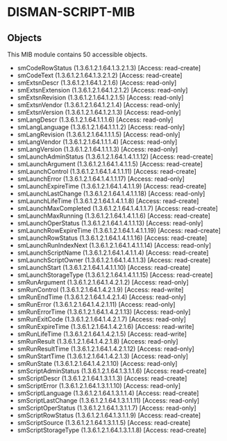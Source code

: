 # DISMAN-SCRIPT-MIB

## Objects

This MIB module contains 50 accessible objects.

- smCodeRowStatus (1.3.6.1.2.1.64.1.3.2.1.3) [Access: read-create]
- smCodeText (1.3.6.1.2.1.64.1.3.2.1.2) [Access: read-create]
- smExtsnDescr (1.3.6.1.2.1.64.1.2.1.6) [Access: read-only]
- smExtsnExtension (1.3.6.1.2.1.64.1.2.1.2) [Access: read-only]
- smExtsnRevision (1.3.6.1.2.1.64.1.2.1.5) [Access: read-only]
- smExtsnVendor (1.3.6.1.2.1.64.1.2.1.4) [Access: read-only]
- smExtsnVersion (1.3.6.1.2.1.64.1.2.1.3) [Access: read-only]
- smLangDescr (1.3.6.1.2.1.64.1.1.1.6) [Access: read-only]
- smLangLanguage (1.3.6.1.2.1.64.1.1.1.2) [Access: read-only]
- smLangRevision (1.3.6.1.2.1.64.1.1.1.5) [Access: read-only]
- smLangVendor (1.3.6.1.2.1.64.1.1.1.4) [Access: read-only]
- smLangVersion (1.3.6.1.2.1.64.1.1.1.3) [Access: read-only]
- smLaunchAdminStatus (1.3.6.1.2.1.64.1.4.1.1.12) [Access: read-create]
- smLaunchArgument (1.3.6.1.2.1.64.1.4.1.1.5) [Access: read-create]
- smLaunchControl (1.3.6.1.2.1.64.1.4.1.1.11) [Access: read-create]
- smLaunchError (1.3.6.1.2.1.64.1.4.1.1.17) [Access: read-only]
- smLaunchExpireTime (1.3.6.1.2.1.64.1.4.1.1.9) [Access: read-create]
- smLaunchLastChange (1.3.6.1.2.1.64.1.4.1.1.18) [Access: read-only]
- smLaunchLifeTime (1.3.6.1.2.1.64.1.4.1.1.8) [Access: read-create]
- smLaunchMaxCompleted (1.3.6.1.2.1.64.1.4.1.1.7) [Access: read-create]
- smLaunchMaxRunning (1.3.6.1.2.1.64.1.4.1.1.6) [Access: read-create]
- smLaunchOperStatus (1.3.6.1.2.1.64.1.4.1.1.13) [Access: read-only]
- smLaunchRowExpireTime (1.3.6.1.2.1.64.1.4.1.1.19) [Access: read-create]
- smLaunchRowStatus (1.3.6.1.2.1.64.1.4.1.1.16) [Access: read-create]
- smLaunchRunIndexNext (1.3.6.1.2.1.64.1.4.1.1.14) [Access: read-only]
- smLaunchScriptName (1.3.6.1.2.1.64.1.4.1.1.4) [Access: read-create]
- smLaunchScriptOwner (1.3.6.1.2.1.64.1.4.1.1.3) [Access: read-create]
- smLaunchStart (1.3.6.1.2.1.64.1.4.1.1.10) [Access: read-create]
- smLaunchStorageType (1.3.6.1.2.1.64.1.4.1.1.15) [Access: read-create]
- smRunArgument (1.3.6.1.2.1.64.1.4.2.1.2) [Access: read-only]
- smRunControl (1.3.6.1.2.1.64.1.4.2.1.9) [Access: read-write]
- smRunEndTime (1.3.6.1.2.1.64.1.4.2.1.4) [Access: read-only]
- smRunError (1.3.6.1.2.1.64.1.4.2.1.11) [Access: read-only]
- smRunErrorTime (1.3.6.1.2.1.64.1.4.2.1.13) [Access: read-only]
- smRunExitCode (1.3.6.1.2.1.64.1.4.2.1.7) [Access: read-only]
- smRunExpireTime (1.3.6.1.2.1.64.1.4.2.1.6) [Access: read-write]
- smRunLifeTime (1.3.6.1.2.1.64.1.4.2.1.5) [Access: read-write]
- smRunResult (1.3.6.1.2.1.64.1.4.2.1.8) [Access: read-only]
- smRunResultTime (1.3.6.1.2.1.64.1.4.2.1.12) [Access: read-only]
- smRunStartTime (1.3.6.1.2.1.64.1.4.2.1.3) [Access: read-only]
- smRunState (1.3.6.1.2.1.64.1.4.2.1.10) [Access: read-only]
- smScriptAdminStatus (1.3.6.1.2.1.64.1.3.1.1.6) [Access: read-create]
- smScriptDescr (1.3.6.1.2.1.64.1.3.1.1.3) [Access: read-create]
- smScriptError (1.3.6.1.2.1.64.1.3.1.1.10) [Access: read-only]
- smScriptLanguage (1.3.6.1.2.1.64.1.3.1.1.4) [Access: read-create]
- smScriptLastChange (1.3.6.1.2.1.64.1.3.1.1.11) [Access: read-only]
- smScriptOperStatus (1.3.6.1.2.1.64.1.3.1.1.7) [Access: read-only]
- smScriptRowStatus (1.3.6.1.2.1.64.1.3.1.1.9) [Access: read-create]
- smScriptSource (1.3.6.1.2.1.64.1.3.1.1.5) [Access: read-create]
- smScriptStorageType (1.3.6.1.2.1.64.1.3.1.1.8) [Access: read-create]
